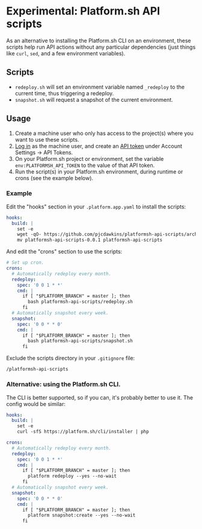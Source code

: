 # Experimental: Platform.sh API scripts

As an alternative to installing the Platform.sh CLI on an environment, these
scripts help run API actions without any particular dependencies (just things
like `curl`, `sed`, and a few environment variables).

## Scripts

* `redeploy.sh` will set an environment variable named `_redeploy` to the
  current time, thus triggering a redeploy.
* `snapshot.sh` will request a snapshot of the current environment.

## Usage

1. Create a machine user who only has access to the project(s) where you want to use these scripts.
2. [Log in](https://accounts.platform.sh/user/login) as the machine user, and create an [API token](https://docs.platform.sh/gettingstarted/cli/api-tokens.html)
   under Account Settings -> API Tokens.
3. On your Platform.sh project or environment, set the variable
   `env:PLATFORMSH_API_TOKEN` to the value of that API token.
4. Run the script(s) in your Platform.sh environment, during runtime or crons (see the example below).

### Example

Edit the "hooks" section in your `.platform.app.yaml` to install the scripts:

```yaml
hooks:
  build: |
    set -e
    wget -qO- https://github.com/pjcdawkins/platformsh-api-scripts/archive/v0.0.1.tar.gz | tar -xz
    mv platformsh-api-scripts-0.0.1 platformsh-api-scripts
```

And edit the "crons" section to use the scripts:

```yaml
# Set up cron.
crons:
  # Automatically redeploy every month.
  redeploy:
    spec: '0 0 1 * *'
    cmd: |
      if [ "$PLATFORM_BRANCH" = master ]; then
        bash platformsh-api-scripts/redeploy.sh
      fi
  # Automatically snapshot every week.
  snapshot:
    spec: '0 0 * * 0'
    cmd: |
      if [ "$PLATFORM_BRANCH" = master ]; then
        bash platformsh-api-scripts/snapshot.sh
      fi
```

Exclude the scripts directory in your `.gitignore` file:

```
/platformsh-api-scripts
```

### Alternative: using the Platform.sh CLI.

The CLI is better supported, so if you can, it's probably better to use it. The config would be similar:

```yaml
hooks:
  build: |
    set -e
    curl -sfS https://platform.sh/cli/installer | php

crons:
  # Automatically redeploy every month.
  redeploy:
    spec: '0 0 1 * *'
    cmd: |
      if [ "$PLATFORM_BRANCH" = master ]; then
        platform redeploy --yes --no-wait
      fi
  # Automatically snapshot every week.
  snapshot:
    spec: '0 0 * * 0'
    cmd: |
      if [ "$PLATFORM_BRANCH" = master ]; then
        platform snapshot:create --yes --no-wait
      fi
```
